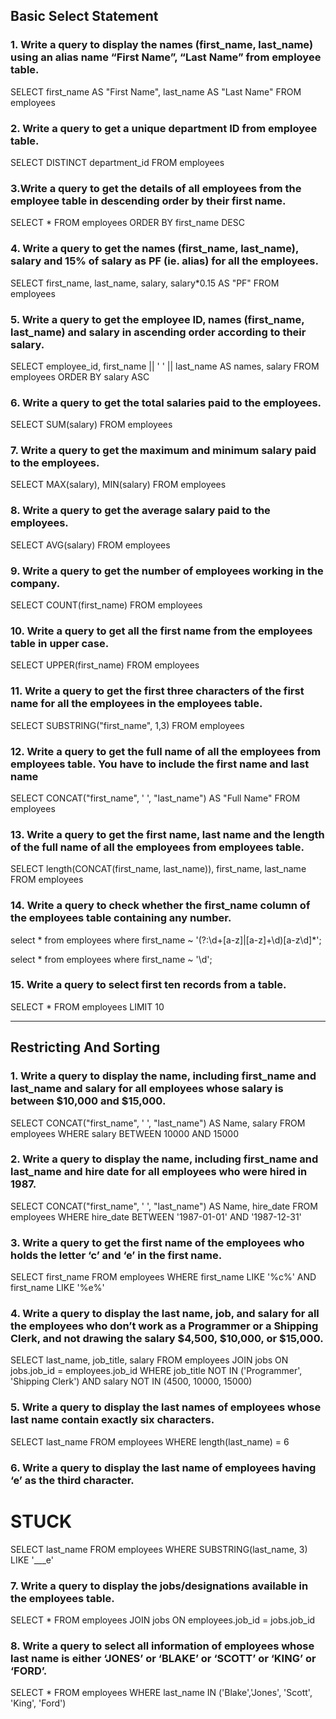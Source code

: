 ## Basic Select Statement

### 1. Write a query to display the names (first_name, last_name) using an alias name “First Name”, “Last Name” from employee table.

SELECT first_name AS "First Name", last_name AS "Last Name" FROM employees

### 2. Write a query to get a unique department ID from employee table.
SELECT DISTINCT department_id FROM employees

### 3.Write a query to get the details of all employees from the employee table in descending order by their first name.

SELECT * FROM employees
ORDER BY first_name DESC

### 4. Write a query to get the names (first_name, last_name), salary and 15% of salary as PF (ie. alias) for all the employees.

SELECT first_name, last_name, salary, salary*0.15 AS "PF" FROM employees

### 5. Write a query to get the employee ID, names (first_name, last_name) and salary in ascending order according to their salary.

SELECT employee_id, first_name || ' ' || last_name AS names, salary FROM employees
ORDER BY salary ASC

### 6. Write a query to get the total salaries paid to the employees.

SELECT SUM(salary) FROM employees

### 7. Write a query to get the maximum and minimum salary paid to the employees.

SELECT MAX(salary), MIN(salary) FROM employees

### 8. Write a query to get the average salary paid to the employees.
SELECT AVG(salary) FROM employees 

### 9. Write a query to get the number of employees working in the company.

SELECT COUNT(first_name) FROM employees

### 10. Write a query to get all the first name from the employees table in upper case.
SELECT UPPER(first_name) FROM employees

### 11.  Write a query to get the first three characters of the first name for all the employees in the employees table.

SELECT SUBSTRING("first_name", 1,3) FROM employees

### 12.  Write a query to get the full name of all the employees from employees table. You have to include the first name and last name

SELECT 
CONCAT("first_name", ' ', "last_name") 
AS "Full Name" 
FROM employees

### 13.  Write a query to get the first name, last name and the length of the full name of all the employees from employees table.

SELECT length(CONCAT(first_name, last_name)), first_name, last_name FROM employees


### 14. Write a query to check whether the first_name column of the employees table containing any number.

select * from employees 
where first_name ~ '(?:\d+[a-z]|[a-z]+\d)[a-z\d]*';

select * from employees where first_name ~ '\d';

### 15. Write a query to select first ten records from a table.

SELECT * FROM employees
LIMIT 10


------------------------------------------
## Restricting And Sorting

### 1. Write a query to display the name, including first_name and last_name and salary for all employees whose salary is between $10,000 and $15,000.

SELECT 
CONCAT("first_name", ' ', "last_name") 
AS Name, salary FROM employees
WHERE salary BETWEEN 10000 AND 15000

### 2. Write a query to display the name, including first_name and last_name and hire date for all employees who were hired in 1987.

SELECT 
CONCAT("first_name", ' ', "last_name") AS Name, hire_date
FROM employees
WHERE hire_date BETWEEN '1987-01-01' AND '1987-12-31'

### 3. Write a query to get the first name of the employees who holds the letter ‘c’ and ‘e’ in the first name.

SELECT first_name FROM employees 
WHERE first_name LIKE '%c%' AND first_name LIKE '%e%'

### 4.  Write a query to display the last name, job, and salary for all the employees who don’t work as a Programmer or a Shipping Clerk, and not drawing the salary $4,500, $10,000, or $15,000. 

SELECT last_name, job_title, salary FROM employees
JOIN jobs 
ON jobs.job_id = employees.job_id
WHERE job_title NOT IN ('Programmer', 'Shipping Clerk') 
AND salary NOT IN (4500, 10000, 15000)

### 5. Write a query to display the last names of employees whose last name contain exactly six characters.

SELECT last_name FROM employees
WHERE length(last_name) = 6

### 6. Write a query to display the last name of employees having ‘e’ as the third character.

# STUCK 
SELECT last_name FROM employees
WHERE SUBSTRING(last_name, 3) LIKE '___e'

### 7. Write a query to display the jobs/designations available in the employees table.

SELECT * FROM employees
JOIN jobs
ON employees.job_id = jobs.job_id

### 8. Write a query to select all information of employees whose last name is either ‘JONES’ or ‘BLAKE’ or ‘SCOTT’ or ‘KING’ or ‘FORD’.

SELECT * FROM employees
WHERE last_name 
IN ('Blake','Jones', 'Scott', 'King', 'Ford')